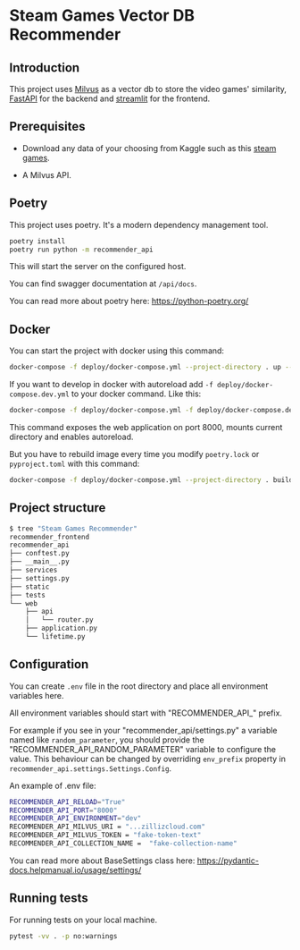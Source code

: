 # Steam Games Vector DB Recommender

## Introduction
This project uses [Milvus](https://milvus.io/) as a vector db to store the video games' similarity, [FastAPI](https://fastapi.tiangolo.com/) for the backend and [streamlit](https://streamlit.io/) for the frontend.


## Prerequisites

- Download any data of your choosing from Kaggle such as this [steam games](https://www.kaggle.com/datasets/fronkongames/steam-games-dataset).

- A Milvus API.

## Poetry

This project uses poetry. It's a modern dependency management
tool.

```bash
poetry install
poetry run python -m recommender_api
```

This will start the server on the configured host.

You can find swagger documentation at `/api/docs`.

You can read more about poetry here: https://python-poetry.org/

## Docker

You can start the project with docker using this command:

```bash
docker-compose -f deploy/docker-compose.yml --project-directory . up --build
```

If you want to develop in docker with autoreload add `-f deploy/docker-compose.dev.yml` to your docker command.
Like this:

```bash
docker-compose -f deploy/docker-compose.yml -f deploy/docker-compose.dev.yml --project-directory . up --build
```

This command exposes the web application on port 8000, mounts current directory and enables autoreload.

But you have to rebuild image every time you modify `poetry.lock` or `pyproject.toml` with this command:

```bash
docker-compose -f deploy/docker-compose.yml --project-directory . build
```

## Project structure

```bash
$ tree "Steam Games Recommender"
recommender_frontend
recommender_api
├── conftest.py  
├── __main__.py  
├── services 
├── settings.py  
├── static  
├── tests  
└── web 
    ├── api 
    │   └── router.py 
    ├── application.py  
    └── lifetime.py  
```

## Configuration

You can create `.env` file in the root directory and place all
environment variables here.

All environment variables should start with "RECOMMENDER_API_" prefix.

For example if you see in your "recommender_api/settings.py" a variable named like
`random_parameter`, you should provide the "RECOMMENDER_API_RANDOM_PARAMETER"
variable to configure the value. This behaviour can be changed by overriding `env_prefix` property
in `recommender_api.settings.Settings.Config`.

An example of .env file:
```bash
RECOMMENDER_API_RELOAD="True"
RECOMMENDER_API_PORT="8000"
RECOMMENDER_API_ENVIRONMENT="dev"
RECOMMENDER_API_MILVUS_URI = "...zillizcloud.com"
RECOMMENDER_API_MILVUS_TOKEN = "fake-token-text"
RECOMMENDER_API_COLLECTION_NAME =  "fake-collection-name"
```

You can read more about BaseSettings class here: https://pydantic-docs.helpmanual.io/usage/settings/


## Running tests

For running tests on your local machine.

```bash
pytest -vv . -p no:warnings
```
